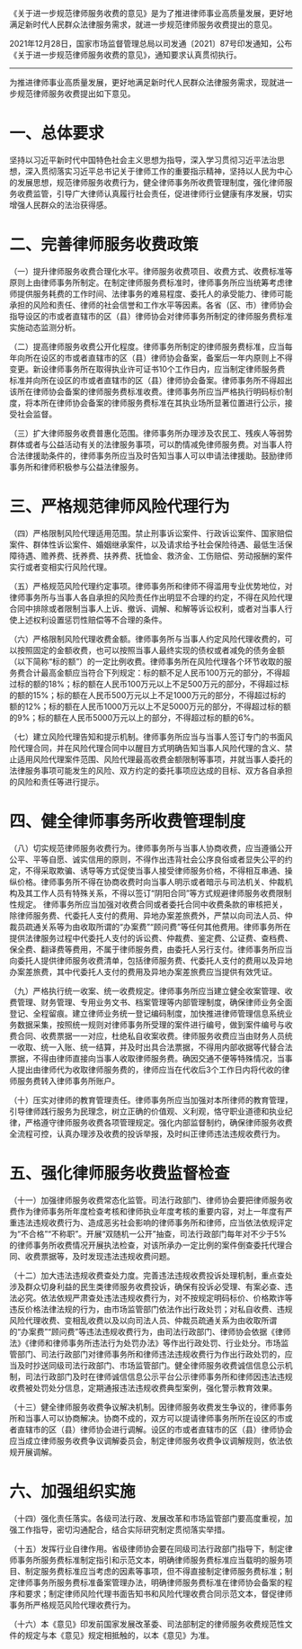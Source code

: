 《关于进一步规范律师服务收费的意见》是为了推进律师事业高质量发展，更好地满足新时代人民群众法律服务需求，就进一步规范律师服务收费提出的意见。

2021年12月28日，国家市场监督管理总局以司发通〔2021〕87号印发通知，公布《关于进一步规范律师服务收费的意见》，通知要求认真贯彻执行。
___
为推进律师事业高质量发展，更好地满足新时代人民群众法律服务需求，现就进一步规范律师服务收费提出如下意见。
# 一、总体要求
坚持以习近平新时代中国特色社会主义思想为指导，深入学习贯彻习近平法治思想，深入贯彻落实习近平总书记关于律师工作的重要指示精神，坚持以人民为中心的发展思想，规范律师服务收费行为，健全律师事务所收费管理制度，强化律师服务收费监管，引导广大律师认真履行社会责任，促进律师行业健康有序发展，切实增强人民群众的法治获得感。
# 二、完善律师服务收费政策

（一）提升律师服务收费合理化水平。律师服务收费项目、收费方式、收费标准等原则上由律师事务所制定。在制定律师服务费标准时，律师事务所应当统筹考虑律师提供服务耗费的工作时间、法律事务的难易程度、委托人的承受能力、律师可能承担的风险和责任、律师的社会信誉和工作水平等因素。各省（区、市）律师协会指导设区的市或者直辖市的区（县）律师协会对律师事务所制定的律师服务费标准实施动态监测分析。

（二）提高律师服务收费公开化程度。律师事务所制定的律师服务费标准，应当每年向所在设区的市或者直辖市的区（县）律师协会备案，备案后一年内原则上不得变更。新设律师事务所在取得执业许可证书10个工作日内，应当制定律师服务费标准并向所在设区的市或者直辖市的区（县）律师协会备案。律师事务所不得超出该所在律师协会备案的律师服务费标准收费。律师事务所应当严格执行明码标价制度，将本所在律师协会备案的律师服务费标准在其执业场所显著位置进行公示，接受社会监督。

（三）扩大律师服务收费普惠化范围。律师事务所办理涉及农民工、残疾人等弱势群体或者与公益活动有关的法律服务事项，可以酌情减免律师服务费。对当事人符合法律援助条件的，律师事务所应当及时告知当事人可以申请法律援助。鼓励律师事务所和律师积极参与公益法律服务。

# 三、严格规范律师风险代理行为

（四）严格限制风险代理适用范围。禁止刑事诉讼案件、行政诉讼案件、国家赔偿案件、群体性诉讼案件、婚姻继承案件，以及请求给予社会保险待遇、最低生活保障待遇、赡养费、抚养费、扶养费、抚恤金、救济金、工伤赔偿、劳动报酬的案件实行或者变相实行风险代理。

（五）严格规范风险代理约定事项。律师事务所和律师不得滥用专业优势地位，对律师事务所与当事人各自承担的风险责任作出明显不合理的约定，不得在风险代理合同中排除或者限制当事人上诉、撤诉、调解、和解等诉讼权利，或者对当事人行使上述权利设置惩罚性赔偿等不合理的条件。

（六）严格限制风险代理收费金额。律师事务所与当事人约定风险代理收费的，可以按照固定的金额收费，也可以按照当事人最终实现的债权或者减免的债务金额（以下简称“标的额”）的一定比例收费。律师事务所在风险代理各个环节收取的服务费合计最高金额应当符合下列规定：标的额不足人民币100万元的部分，不得超过标的额的18%；标的额在人民币100万元以上不足500万元的部分，不得超过标的额的15%；标的额在人民币500万元以上不足1000万元的部分，不得超过标的额的12%；标的额在人民币1000万元以上不足5000万元的部分，不得超过标的额的9%；标的额在人民币5000万元以上的部分，不得超过标的额的6%。

（七）建立风险代理告知和提示机制。律师事务所应当与当事人签订专门的书面风险代理合同，并在风险代理合同中以醒目方式明确告知当事人风险代理的含义、禁止适用风险代理案件范围、风险代理最高收费金额限制等事项，并就当事人委托的法律服务事项可能发生的风险、双方约定的委托事项应达成的目标、双方各自承担的风险和责任等进行提示。

# 四、健全律师事务所收费管理制度

（八）切实规范律师服务收费行为。律师事务所与当事人协商收费，应当遵循公开公平、平等自愿、诚实信用的原则，不得作出违背社会公序良俗或者显失公平的约定，不得采取欺骗、诱导等方式促使当事人接受律师服务价格，不得相互串通、操纵价格。律师事务所不得在协商收费时向当事人明示或者暗示与司法机关、仲裁机构及其工作人员有特殊关系，不得以签订“阴阳合同”等方式规避律师服务收费限制性规定。
律师事务所应当加强对收费合同或者委托合同中收费条款的审核把关，除律师服务费、代委托人支付的费用、异地办案差旅费外，严禁以向司法人员、仲裁员疏通关系等为由收取所谓的“办案费”“顾问费”等任何其他费用。律师事务所在提供法律服务过程中代委托人支付的诉讼费、仲裁费、鉴定费、公证费、查档费、保全费、翻译费等费用，不属于律师服务费，由委托人另行支付。律师事务所应当向委托人提供律师服务收费清单，包括律师服务费、代委托人支付的费用以及异地办案差旅费，其中代委托人支付的费用及异地办案差旅费应当提供有效凭证。

（九）严格执行统一收案、统一收费规定。律师事务所应当建立健全收案管理、收费管理、财务管理、专用业务文书、档案管理等内部管理制度，确保律师业务全面登记、全程留痕。建立律师业务统一登记编码制度，加快推进律师管理信息系统业务数据采集，按照统一规则对律师事务所受理的案件进行编号，做到案件编号与收费合同、收费票据一一对应，杜绝私自收案收费。律师服务收费应当由财务人员统一收取、统一入账、统一结算，并及时出具合法票据，不得用内部收据等代替合法票据，不得由律师直接向当事人收取律师服务费。确因交通不便等特殊情况，当事人提出由律师代为收取律师服务费的，律师应当在代收后3个工作日内将代收的律师服务费转入律师事务所账户。

（十）压实对律师的教育管理责任。律师事务所应当加强对本所律师的教育管理，引导律师践行服务为民理念，树立正确的价值观、义利观，恪守职业道德和执业纪律，严格遵守律师服务收费各项管理规定。强化内部监督制约，确保律师服务收费全流程可控，认真办理涉及收费的投诉举报，及时纠正律师违法违规收费行为。

# 五、强化律师服务收费监督检查

（十一）加强律师服务收费常态化监管。司法行政部门、律师协会要把律师服务收费作为律师事务所年度检查考核和律师执业年度考核的重要内容，对上一年度有严重违法违规收费行为、造成恶劣社会影响的律师事务所和律师，应当依法依规评定为“不合格”“不称职”。开展“双随机一公开”抽查，司法行政部门每年对不少于5%的律师事务所收费情况开展执法检查，对该所承办一定比例的案件倒查委托代理合同、收费票据等，及时发现违法违规收费问题。

（十二）加大违法违规收费查处力度。完善违法违规收费投诉处理机制，重点查处涉及群众切身利益的民生类律师服务收费投诉，确保有投诉必受理、有案必查、违法必究。依法依规严肃查处违法违规收费行为，对不按规定明码标价、价格欺诈等违反价格法律法规的行为，由市场监管部门依法作出行政处罚；对私自收费、违规风险代理收费、变相乱收费以及以向司法人员、仲裁员疏通关系为由收取所谓的“办案费”“顾问费”等违法违规收费行为，由司法行政部门、律师协会依据《律师法》《律师和律师事务所违法行为处罚办法》等作出行政处罚、行业处分。市场监管部门、司法行政部门对律师事务所和律师违法违规收费行为作出行政处罚的，应当及时抄送同级司法行政部门、市场监管部门。健全律师服务收费诚信信息公示机制，司法行政部门及时在律师诚信信息公示平台公示律师事务所和律师因违法违规收费被处罚处分信息，定期通报违法违规收费典型案例，强化警示教育效果。

（十三）健全律师服务收费争议解决机制。因律师服务收费发生争议的，律师事务所和当事人可以协商解决。协商不成的，双方可以提请律师事务所所在设区的市或者直辖市的区（县）律师协会进行调解。设区的市或者直辖市的区（县）律师协会应当成立律师服务收费争议调解委员会，制定律师服务收费争议调解规则，依法依规开展调解。

# 六、加强组织实施

（十四）强化责任落实。各级司法行政、发展改革和市场监管部门要高度重视，加强工作指导，密切沟通配合，结合实际研究制定贯彻落实举措。

（十五）发挥行业自律作用。省级律师协会要在同级司法行政部门指导下，制定律师事务所服务费标准制定指引和示范文本，明确律师服务费标准应当载明的服务项目、制定服务费标准应当考虑的因素等事项，但不得直接制定律师服务费标准；制定律师事务所服务费标准备案管理办法，明确律师服务费标准在律师协会备案的程序和要求；制定律师风险代理书面告知书和风险代理收费合同示范文本，督促律师事务所严格规范风险代理收费行为。

（十六）本《意见》印发前国家发展改革委、司法部制定的律师服务收费规范性文件的规定与本《意见》规定相抵触的，以本《意见》为准。